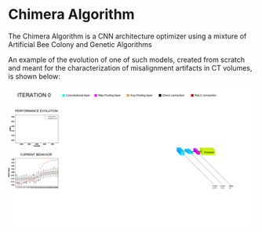 # Chimera Algorithm
The Chimera Algorithm is a CNN architecture optimizer using a mixture of Artificial Bee Colony and Genetic Algorithms

An example of the evolution of one of such models, created from scratch and meant for the characterization of misalignment artifacts in CT volumes, is shown below:

![alt text](https://github.com/AdriGoMar/ChimeraAlgorithm/blob/main/model_ev_visualization.gif?raw=true)
